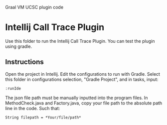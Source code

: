 Graal VM UCSC plugin code
# Intellij Call Trace Plugin

Use this folder to run the Intellij Call Trace Plugin. You can test the plugin using gradle.

## Instructions

Open the project in Intellij. Edit the configurations to run with Gradle.
Select this folder in configurations selection, "Gradle Project",
and in tasks, input:

```
:runIde
```

The json file path must be manually inputted into the program files.
In MethodCheck.java and Factory.java, copy your file path to the absolute path line in the code.
Such that:
```
String filepath = *Your/file/path*
```